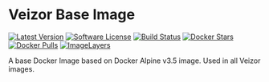 # Veizor Base Image

[![Latest Version](https://img.shields.io/github/release/Veizor/base.svg?style=flat-square)](https://github.com/Veizor/base/releases)
[![Software License](https://img.shields.io/badge/license-MIT-brightgreen.svg?style=flat-square)](LICENSE)
[![Build Status](https://img.shields.io/travis/Veizor/base.svg?style=flat-square)](https://travis-ci.org/Veizor/base)
[![Docker Stars](https://img.shields.io/docker/stars/veizor/base.svg?style=flat-square)](https://hub.docker.com/r/veizor/base/)
[![Docker Pulls](https://img.shields.io/docker/pulls/veizor/base.svg?style=flat-square)](https://hub.docker.com/r/veizor/base/)
[![ImageLayers](https://imagelayers.io/badge/veizor/base:latest.svg)](https://imagelayers.io/?images=veizor/base:latest 'Get your own badge on imagelayers.io')


A base Docker Image based on Docker Alpine v3.5 image. Used in all Veizor images.

